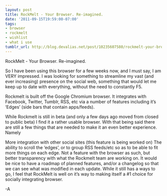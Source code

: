 ```yaml
---
layout: post
title: RockMelt - Your Browser. Re-imagined.
date: '2011-09-15T19:59:00-07:00'
tags:
- browser
- rockmelt
- wishlist
- what i use
tumblr_url: http://blog.devalias.net/post/10235607580/rockmelt-your-browser-re-imagined
---
```

RockMelt - Your Browser. Re-imagined. 



So I have been using this browser for a few weeks now, and I must say, I am VERY impressed. I was looking for something to streamline my vast (and ever increasing) presence on the social web, something that would let me keep up to date with everything, without the need to constantly F5.



Rockmelt is built off the Google Chromium browser. It integrates with Facebook, Twitter, Tumblr, RSS, etc via a number of features including it’s ‘Edges’ (side bars that contain apps/feeds).



While Rockmelt is still in beta (and only a few days ago moved from closed to public beta) I find it a rather usable browser. With that being said there are still a few things that are needed to make it an even better experience. Namely



More integration with other social sites (this feature is being worked on)
The ability to scroll the ‘edges’, or to group RSS feeds/etc so as to be able to fit more things on each edge.
Not a feature with the browser as such, but better transparency with what the Rockmelt team are working on. It would be nice to have a roadmap of planned features, and/or a changelog so that we can see what was modified in each update.
While it still has a ways to go, I feel that RockMelt is well on it’s way to making itself a #1 choice for socially integrating browser.



-A
